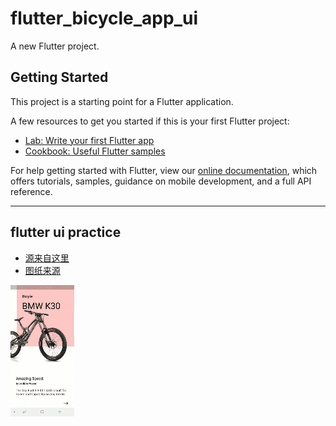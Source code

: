 # flutter_bicycle_app_ui

A new Flutter project.

## Getting Started

This project is a starting point for a Flutter application.

A few resources to get you started if this is your first Flutter project:

- [Lab: Write your first Flutter app](https://flutter.dev/docs/get-started/codelab)
- [Cookbook: Useful Flutter samples](https://flutter.dev/docs/cookbook)

For help getting started with Flutter, view our
[online documentation](https://flutter.dev/docs), which offers tutorials,
samples, guidance on mobile development, and a full API reference.

---

## flutter ui practice

- [源来自这里](https://github.com/devefy/Flutter-Bicycle-App-UI)
- [图纸来源](https://dribbble.com/shots/6808965-UI-design-Bicycle-App-UI)

![](./docs/demo.gif)